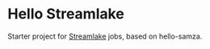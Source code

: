 Hello Streamlake
===========

Starter project for [Streamlake](http://streamlake.io/) jobs, based on hello-samza.
